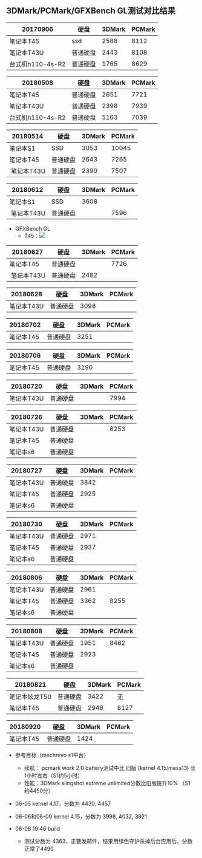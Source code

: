   ## 3DMark/PCMark/GFXBench GL测试对比结果
  
  20170906|硬盘|3DMark|PCMark|
  -----|-----|-----|-----|
  笔记本T45|ssd|2588|8112|
  笔记本T43U|普通硬盘|2443|8108|
  台式机h110-4s-R2|普通硬盘|1765|8629|

  20180508|硬盘|3DMark|PCMark|
  -----|-----|-----|-----|
  笔记本T45|普通硬盘|2651|7721|
  笔记本T43U|普通硬盘|2398|7939|
  台式机h110-4s-R2|普通硬盘|5163|7039|
  
  20180514|硬盘|3DMark|PCMark|
  -----|-----|-----|-----|
  笔记本S1|SSD|3053|10045|
  笔记本T45|普通硬盘|2643|7265|
  笔记本T43U|普通硬盘|2390|7507|
  
  20180612|硬盘|3DMark|PCMark|
  -----|-----|-----|-----|
  笔记本S1|SSD|3608| |
  笔记本T43U|普通硬盘| |7596|
  - GFXBench GL
     - T45：![](https://github.com/openthos/app-testing-results/blob/master/IMGview/Screenshot_2018-05-08-16-19-58.png)
     
  20180627|硬盘|3DMark|PCMark|
  -----|-----|-----|-----|
  笔记本T45|普通硬盘| |7726|
  笔记本T43U|普通硬盘|2482||
  
  20180628|硬盘|3DMark|PCMark|
  -----|-----|-----|-----|
  笔记本T43U|普通硬盘|3098||
  
  20180702|硬盘|3DMark|PCMark|
  -----|-----|-----|-----|
  笔记本T45|普通硬盘|3251||
  
  20180706|硬盘|3DMark|PCMark|
  -----|-----|-----|-----|
  笔记本T45|普通硬盘|3190||
  
  20180720|硬盘|3DMark|PCMark|
  -----|-----|-----|-----|
  笔记本T43U|普通硬盘||7994|
  
  20180726|硬盘|3DMark|PCMark|
  -----|-----|-----|-----|
  笔记本T43U|普通硬盘||8253|
  笔记本T45|普通硬盘|||
  笔记本s6|普通硬盘|||
  
  20180727|硬盘|3DMark|PCMark|
  -----|-----|-----|-----|
  笔记本T43U|普通硬盘|3842||
  笔记本T45|普通硬盘|2925||
  笔记本s6|普通硬盘|||
  
  20180730|硬盘|3DMark|PCMark|
  -----|-----|-----|-----|
  笔记本T43U|普通硬盘|2971||
  笔记本T45|普通硬盘|2937||
  笔记本s6|普通硬盘|||
  
  20180806|硬盘|3DMark|PCMark|
  -----|-----|-----|-----|
  笔记本T43U|普通硬盘|2961||
  笔记本T45|普通硬盘|3362|8255|
  笔记本s6|普通硬盘|||
  
  20180808|硬盘|3DMark|PCMark|
  -----|-----|-----|-----|
  笔记本T43U|普通硬盘|1951|8462|
  笔记本T45|普通硬盘|2923||
  笔记本s6|普通硬盘|||
  
  20180821|硬盘|3DMark|PCMark|
  -----|-----|-----|-----|
  笔记本炫龙T50|普通硬盘|3422|无|
  笔记本T45|普通硬盘|2948|8127|
  
  20180920|硬盘|3DMark|PCMark|
  -----|-----|-----|-----|
  笔记本T45|普通硬盘|1424||

  
- 参考目标（mechrevo s1平台）
   - 续航： pcmark work 2.0 battery测试中比 旧版 (kernel 4.15/mesa13) 长1小时左右（S1约5小时）
   - 性能：3DMark slingshot extreme unlimited分数比旧版提升10% （S1 约4450分）

- 06-05 kernel 4.17，分数为 4430, 4457
- 06-06和06-09 kernel 4.15，分数为 3998, 4032, 3921
- 06-08 19:46 build
   - 测试分数为 4363，正要发邮件，结果用绿色守护杀掉后台应用后，分数正常了4490



 
